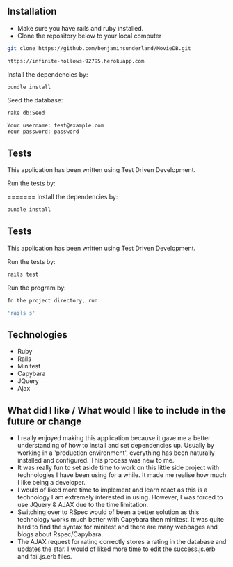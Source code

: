 ## Installation

* Make sure you have rails and ruby installed.
* Clone the repository below to your local computer

```sh
git clone https://github.com/benjaminsunderland/MovieDB.git
```

```sh
https://infinite-hollows-92795.herokuapp.com
```

Install the dependencies by:

```sh
bundle install
```

Seed the database:

```sh
rake db:Seed
```

```
Your username: test@example.com
Your password: password
```

## Tests

This application has been written using Test Driven Development.

Run the tests by:

=======
Install the dependencies by:

```sh
bundle install
```

## Tests

This application has been written using Test Driven Development.

Run the tests by:

```sh
rails test
```

Run the program by:

```sh
In the project directory, run:

'rails s'
```

## Technologies

* Ruby
* Rails
* Minitest
* Capybara
* JQuery
* Ajax

##  What did I like / What would I like to include in the future or change

- I really enjoyed making this application because it gave me a better understanding of how to install and set dependencies up. Usually by working in a 'production environment', everything has been naturally installed and configured. This process was new to me.
- It was really fun to set aside time to work on this little side project with technologies I have been using for a while. It made me realise how much I like being a developer.
- I would of liked more time to implement and learn react as this is a technology I am extremely interested in using. However, I was forced to use JQuery & AJAX due to the time limitation.
- Switching over to RSpec would of been a better solution as this technology works much better with Capybara then minitest. It was quite hard to find the syntax for minitest and there are many webpages and blogs about Rspec/Capybara.
- The AJAX request for rating correctly stores a rating in the database and updates the star. I would of liked more time to edit the success.js.erb and fail.js.erb files.

